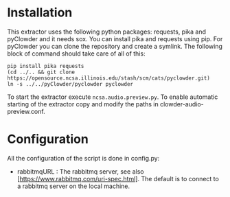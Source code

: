 

# Installation

This extractor uses the following python packages: requests, pika and pyClowder and it needs sox. You can install pika and requests using pip. For pyClowder you can clone the repository and create a symlink. The following block of command should take care of all of this:

```
pip install pika requests
(cd ../.. && git clone https://opensource.ncsa.illinois.edu/stash/scm/cats/pyclowder.git)
ln -s ../../pyClowder/pyclowder pyclowder
```

To start the extractor execute `ncsa.audio.preview.py`. To enable automatic starting of the extractor copy and modify the paths in clowder-audio-preview.conf.

# Configuration

All the configuration of the script is done in config.py:

- rabbitmqURL : The rabbitmq server, see also [https://www.rabbitmq.com/uri-spec.html]. The default is to connect to a rabbitmq server on the local machine.
